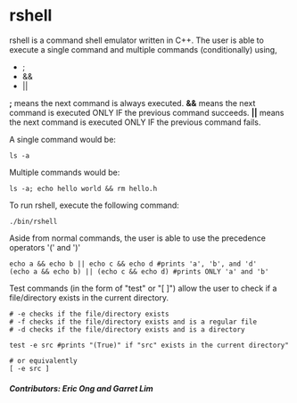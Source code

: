 # rshell

rshell is a command shell emulator written in C++.
The user is able to execute a single command and multiple commands (conditionally) using,
* ;
* &&
* ||

**;** means the next command is always executed. **&&** means the next command is executed ONLY IF the previous command succeeds. **||** means the next command is executed ONLY IF the previous command fails.

A single command would be:
```
ls -a
```

Multiple commands would be:
```
ls -a; echo hello world && rm hello.h
```

To run rshell, execute the following command:
```
./bin/rshell
```

Aside from normal commands, the user is able to use the precedence operators '(' and ')'
```
echo a && echo b || echo c && echo d #prints 'a', 'b', and 'd'
(echo a && echo b) || (echo c && echo d) #prints ONLY 'a' and 'b'
```

Test commands (in the form of "test" or "[ ]") allow the user to check if a file/directory exists in the current directory. 
```
# -e checks if the file/directory exists
# -f checks if the file/directory exists and is a regular file
# -d checks if the file/directory exists and is a directory

test -e src #prints "(True)" if "src" exists in the current directory"

# or equivalently
[ -e src ]
```

##### Contributors: Eric Ong and Garret Lim
